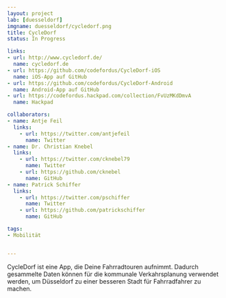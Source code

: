 ```yaml
---
layout: project
lab: [duesseldorf]
imgname: duesseldorf/cycledorf.png
title: CycleDorf
status: In Progress

links:
- url: http://www.cycledorf.de/
  name: cycledorf.de
- url: https://github.com/codefordus/CycleDorf-iOS
  name: iOS-App auf GitHub
- url: https://github.com/codefordus/CycleDorf-Android
  name: Android-App auf GitHub
- url: https://codefordus.hackpad.com/collection/FvUzMKdDmvA
  name: Hackpad

collaborators:
- name: Antje Feil
  links:
    - url: https://twitter.com/antjefeil
      name: Twitter
- name: Dr. Christian Knebel
  links:
    - url: https://twitter.com/cknebel79
      name: Twitter
    - url: https://github.com/cknebel
      name: GitHub
- name: Patrick Schiffer
  links:
    - url: https://twitter.com/pschiffer
      name: Twitter
    - url: https://github.com/patrickschiffer
      name: GitHub

tags:
- Mobilität


---
```


CycleDorf ist eine App, die Deine Fahrradtouren aufnimmt. Dadurch gesammelte Daten können für die kommunale Verkahrsplanung verwendet werden, um Düsseldorf zu einer besseren Stadt für Fahrradfahrer zu machen.
